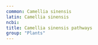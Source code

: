 ```yaml
---
common: Camellia sinensis
latin: Camellia sinensis
ncbi: 
title: Camellia sinensis pathways
group: "Plants"
---
```

